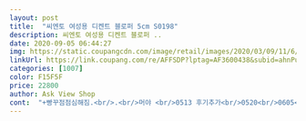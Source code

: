 ```yaml
---
layout: post 
title:  "씨엔토 여성용 디켄트 블로퍼 5cm S0198" 
description: 씨엔토 여성용 디켄트 블로퍼 ..
date: 2020-09-05 06:44:27 
img: https://static.coupangcdn.com/image/retail/images/2020/03/09/11/6/299d95c8-0499-40c8-884a-5fa302add2ad.jpg 
linkUrl: https://link.coupang.com/re/AFFSDP?lptag=AF3600438&subid=ahnPublicAsk&pageKey=1332579946&itemId=2357285658&vendorItemId=70353731406&traceid=V0-113-68f662dae217150f 
categories: [1007] 
color: F15F5F 
price: 22800 
author: Ask View Shop 
cont:  "+빵꾸점점심해짐.<br/>.<br/>머야 <br/>0513 후기추가<br/>0520<br/>0605<br/>0819<br/>4/28<br/>ㅈㅅㅈㅅ<br/>가격도 저렴하고 고급지고 이뻐요<br/>걷다보니 D자 쇠부분 모서리에 가죽이 찍혀서 빵꾸나네요<br/>걸으면서 돌아가는 것도 없음<br/>그리고 밑창이 얇아 사무실에서 9시간 이틀 근무하니 발바닥 많이 아프네요<br/>그리고 저처럼 아침잠 많은 지각충들은<br/>근데 블랙으로 재구매함<br/>까짓거 D자 찍힘 좀 있고<br/>는 구라고<br/>다른 사이트에서 주문하고 반품했던 신발보다<br/>발가락 쓸림없음<br/>발냄새 안남<br/>발바닥도 아프고.<br/>.<br/><br/>사실 블로퍼 5cm 애들 중<br/>색상 걱정 조금 했는데<br/>시간을 되돌린다면<br/>신발이 다 헤졌음<br/>아 베이지는 그런거 없었는데<br/>암튼 별점바꿈<br/>암튼 오늘 보니 빵꾸나있어서 스카치테이프로 막음ㅋ.<br/>.<br/>얼마 안신었는뎅.<br/>.<br/><br/>얘는 양쪽 새끼발가락 쓸림<br/>얘만큼 디자인 쌔끈하고 잘생긴 애 없음<br/>예뻐서 검은색으로 다시 삼<br/>오래 신으면 발 좀 아프고 하면 머어땨용^^ 앱븐데!<br/>완전 맘에 들어요 화면보다 밝고 이뻐요 ^^<br/>왜냐?<br/>원래 닝겐의 마음은 이렇듯 가벼운 법.<br/>.<br/><br/>이거 D자 찍힘 심하다고 별점테러했던 사람임<br/>절대 사지않을 것이다.<br/><br/>정사이즈로 사세요<br/>제겐 상품의 디자인 심미성이 평가에 가장 큰 비중을 차지하기 때문이조.<br/><br/>지난번에 베이지 샀다가<br/>짱조음<br/>출근 시 이거 신고 신속하게 뛰어나가기 딱좋<br/>편함<br/>" 
---
```

